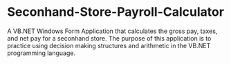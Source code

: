 # Seconhand-Store-Payroll-Calculator
A VB.NET Windows Form Application that calculates the gross pay, taxes, and net pay for a seconhand store. The purpose of this application is to practice using decision making structures and arithmetic in the VB.NET programming language.
